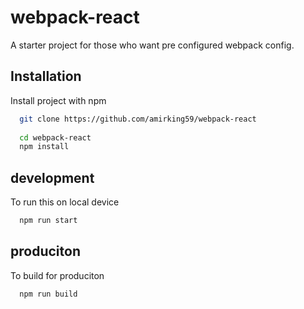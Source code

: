 
# webpack-react

A starter project for those who want pre configured webpack config.


## Installation

Install project with npm

```bash
  git clone https://github.com/amirking59/webpack-react
  
  cd webpack-react
  npm install
```

## development

To run this on local device

```bash
  npm run start
```

## produciton

To build for produciton

```bash
  npm run build
```

